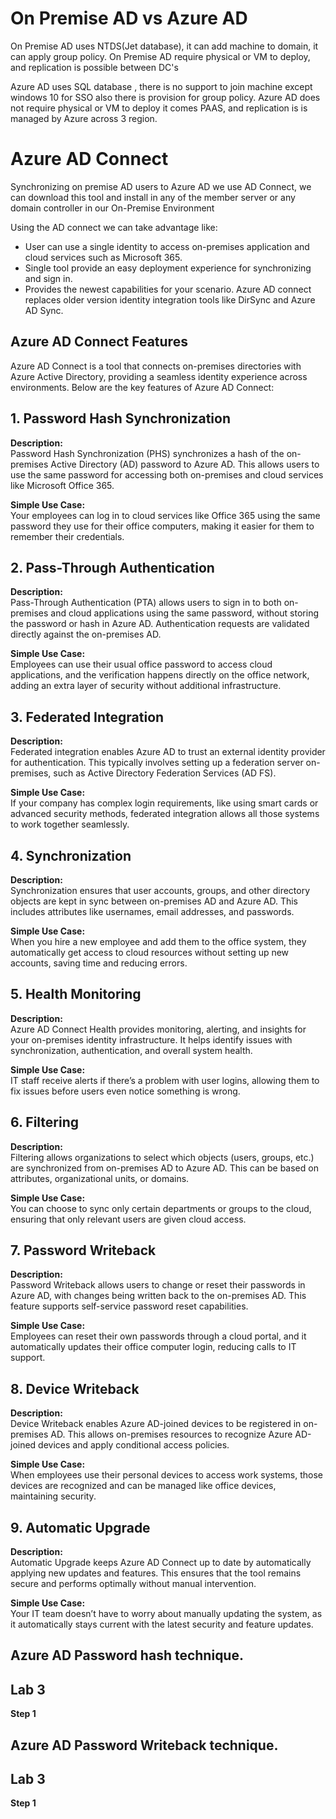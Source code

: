 # On Premise AD vs Azure AD
On Premise AD uses NTDS(Jet database), it can add machine to domain, it can apply group policy.
On Premise AD require physical or VM to deploy, and replication is possible between DC's

Azure AD uses SQL database , there is no support to join machine except windows 10 for SSO also there is provision for group policy.
Azure AD  does not require physical or VM to deploy it comes PAAS, and replication is is managed by Azure across 3 region.

# Azure AD Connect
Synchronizing on premise AD users to Azure AD we use AD Connect, we can download this tool and install in any of the member server or any domain controller in our On-Premise Environment

Using the AD connect we can take advantage like:

- User can use a single identity to access on-premises application and cloud services such as Microsoft 365.
- Single tool provide an easy deployment experience for synchronizing and sign in.
- Provides the newest capabilities for your scenario. Azure AD connect replaces older version identity integration tools like DirSync and Azure AD Sync.

## Azure AD Connect Features
Azure AD Connect is a tool that connects on-premises directories with Azure Active Directory, providing a seamless identity experience across environments. Below are the key features of Azure AD Connect:

## 1. Password Hash Synchronization

**Description:**  
Password Hash Synchronization (PHS) synchronizes a hash of the on-premises Active Directory (AD) password to Azure AD. This allows users to use the same password for accessing both on-premises and cloud services like Microsoft Office 365.

**Simple Use Case:**  
Your employees can log in to cloud services like Office 365 using the same password they use for their office computers, making it easier for them to remember their credentials.

## 2. Pass-Through Authentication

**Description:**  
Pass-Through Authentication (PTA) allows users to sign in to both on-premises and cloud applications using the same password, without storing the password or hash in Azure AD. Authentication requests are validated directly against the on-premises AD.

**Simple Use Case:**  
Employees can use their usual office password to access cloud applications, and the verification happens directly on the office network, adding an extra layer of security without additional infrastructure.

## 3. Federated Integration

**Description:**  
Federated integration enables Azure AD to trust an external identity provider for authentication. This typically involves setting up a federation server on-premises, such as Active Directory Federation Services (AD FS).

**Simple Use Case:**  
If your company has complex login requirements, like using smart cards or advanced security methods, federated integration allows all those systems to work together seamlessly.

## 4. Synchronization

**Description:**  
Synchronization ensures that user accounts, groups, and other directory objects are kept in sync between on-premises AD and Azure AD. This includes attributes like usernames, email addresses, and passwords.

**Simple Use Case:**  
When you hire a new employee and add them to the office system, they automatically get access to cloud resources without setting up new accounts, saving time and reducing errors.

## 5. Health Monitoring

**Description:**  
Azure AD Connect Health provides monitoring, alerting, and insights for your on-premises identity infrastructure. It helps identify issues with synchronization, authentication, and overall system health.

**Simple Use Case:**  
IT staff receive alerts if there’s a problem with user logins, allowing them to fix issues before users even notice something is wrong.

## 6. Filtering

**Description:**  
Filtering allows organizations to select which objects (users, groups, etc.) are synchronized from on-premises AD to Azure AD. This can be based on attributes, organizational units, or domains.

**Simple Use Case:**  
You can choose to sync only certain departments or groups to the cloud, ensuring that only relevant users are given cloud access.

## 7. Password Writeback

**Description:**  
Password Writeback allows users to change or reset their passwords in Azure AD, with changes being written back to the on-premises AD. This feature supports self-service password reset capabilities.

**Simple Use Case:**  
Employees can reset their own passwords through a cloud portal, and it automatically updates their office computer login, reducing calls to IT support.

## 8. Device Writeback

**Description:**  
Device Writeback enables Azure AD-joined devices to be registered in on-premises AD. This allows on-premises resources to recognize Azure AD-joined devices and apply conditional access policies.

**Simple Use Case:**  
When employees use their personal devices to access work systems, those devices are recognized and can be managed like office devices, maintaining security.

## 9. Automatic Upgrade

**Description:**  
Automatic Upgrade keeps Azure AD Connect up to date by automatically applying new updates and features. This ensures that the tool remains secure and performs optimally without manual intervention.

**Simple Use Case:**  
Your IT team doesn’t have to worry about manually updating the system, as it automatically stays current with the latest security and feature updates.


## Azure AD Password hash technique.
## Lab 3
**Step 1**

## Azure AD Password Writeback technique.
## Lab 3
**Step 1**




